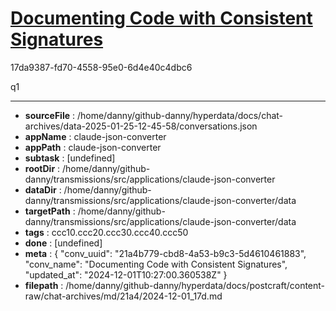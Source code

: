# [Documenting Code with Consistent Signatures](https://claude.ai/chat/21a4b779-cbd8-4a53-b9c3-5d4610461883)

17da9387-fd70-4558-95e0-6d4e40c4dbc6

q1

---

* **sourceFile** : /home/danny/github-danny/hyperdata/docs/chat-archives/data-2025-01-25-12-45-58/conversations.json
* **appName** : claude-json-converter
* **appPath** : claude-json-converter
* **subtask** : [undefined]
* **rootDir** : /home/danny/github-danny/transmissions/src/applications/claude-json-converter
* **dataDir** : /home/danny/github-danny/transmissions/src/applications/claude-json-converter/data
* **targetPath** : /home/danny/github-danny/transmissions/src/applications/claude-json-converter/data
* **tags** : ccc10.ccc20.ccc30.ccc40.ccc50
* **done** : [undefined]
* **meta** : {
  "conv_uuid": "21a4b779-cbd8-4a53-b9c3-5d4610461883",
  "conv_name": "Documenting Code with Consistent Signatures",
  "updated_at": "2024-12-01T10:27:00.360538Z"
}
* **filepath** : /home/danny/github-danny/hyperdata/docs/postcraft/content-raw/chat-archives/md/21a4/2024-12-01_17d.md